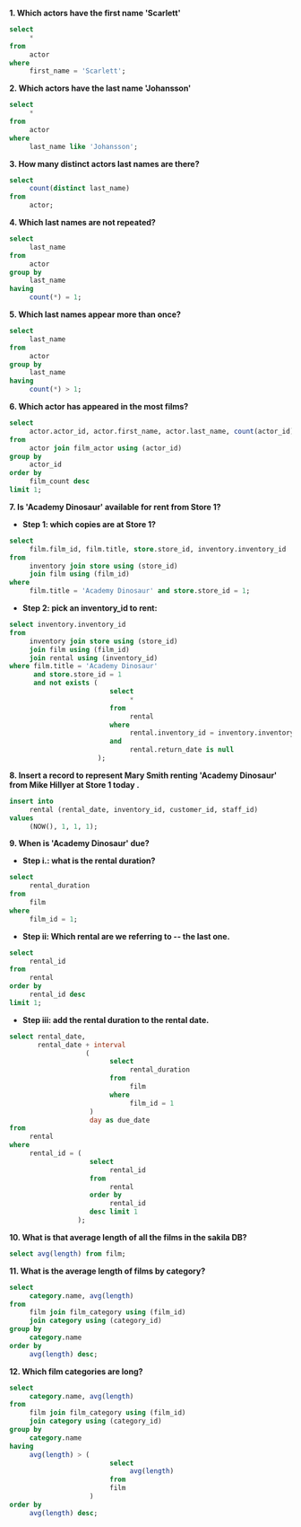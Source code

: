 **1.  Which actors have the first name 'Scarlett'**

```sql
select 
     * 
from 
     actor
where 
     first_name = 'Scarlett';
```

**2. Which actors have the last name 'Johansson'**

```sql
select 
     * 
from 
     actor 
where 
     last_name like 'Johansson';
```

**3. How many distinct actors last names are there?**

```sql
select 
     count(distinct last_name)
from 
     actor;
```

**4. Which last names are not repeated?**

```sql
select 
     last_name 
from 
     actor 
group by 
     last_name 
having 
     count(*) = 1;
```

**5. Which last names appear more than once?**

```sql
select 
     last_name 
from 
     actor 
group by 
     last_name 
having 
     count(*) > 1;
```

**6. Which actor has appeared in the most films?**
```sql
select 
     actor.actor_id, actor.first_name, actor.last_name, count(actor_id) as film_count
from 
     actor join film_actor using (actor_id)
group by 
     actor_id
order by 
     film_count desc
limit 1;
```

**7. Is 'Academy Dinosaur' available for rent from Store 1?**

- **Step 1: which copies are at Store 1?**

```sql
select 
     film.film_id, film.title, store.store_id, inventory.inventory_id
from 
     inventory join store using (store_id)
     join film using (film_id)
where 
     film.title = 'Academy Dinosaur' and store.store_id = 1;
```

- **Step 2: pick an inventory_id to rent:**

```sql
select inventory.inventory_id
from 
     inventory join store using (store_id)
     join film using (film_id)
     join rental using (inventory_id)
where film.title = 'Academy Dinosaur'
      and store.store_id = 1
      and not exists (
                         select 
                              * 
                         from 
                              rental
                         where 
                              rental.inventory_id = inventory.inventory_id
                         and 
                              rental.return_date is null
                      );
```

**8. Insert a record to represent Mary Smith renting 'Academy Dinosaur' from Mike Hillyer at Store 1 today .**

```sql
insert into 
     rental (rental_date, inventory_id, customer_id, staff_id)
values 
     (NOW(), 1, 1, 1);
```

**9. When is 'Academy Dinosaur' due?**

- **Step i.: what is the rental duration?**

```sql
select 
     rental_duration 
from 
     film
where 
     film_id = 1;
```

- **Step ii: Which rental are we referring to -- the last one.**

```sql
select 
     rental_id 
from 
     rental 
order by 
     rental_id desc 
limit 1;
```

- **Step iii: add the rental duration to the rental date.**

```sql
select rental_date,
       rental_date + interval
                   (
                         select 
                              rental_duration 
                         from 
                              film 
                         where 
                              film_id = 1
                    )
                    day as due_date
from 
     rental
where 
     rental_id = (
                    select 
                         rental_id 
                    from 
                         rental 
                    order by 
                         rental_id 
                    desc limit 1
                 );
```

**10. What is that average length of all the films in the sakila DB?**

```sql
select avg(length) from film;
```

**11. What is the average length of films by category?**

```sql
select 
     category.name, avg(length)
from 
     film join film_category using (film_id)
     join category using (category_id)
group by 
     category.name
order by 
     avg(length) desc;
```

**12. Which film categories are long?**

```sql
select 
     category.name, avg(length)
from 
     film join film_category using (film_id)
     join category using (category_id)
group by 
     category.name
having 
     avg(length) > (
                         select 
                              avg(length) 
                         from 
                         film
                    )
order by 
     avg(length) desc;
```